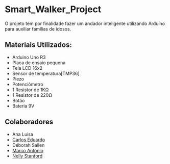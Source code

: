# Smart_Walker_Project
O projeto tem por finalidade fazer um andador inteligente utilizando Arduíno para auxiliar famílias de idosos. 

## Materiais Utilizados:
- Arduino Uno R3
- Placa de ensaio pequena
- Tela LCD 16x2
- Sensor de temperatura[TMP36]
- Piezo
- Potenciômetro
- 1 Resistor de 1KΩ
- 1 Resistor de 220Ω
- Botão
- Bateria 9V

## Colaboradores
- Ana Luisa
- [Carlos Eduardo](https://github.com/carloseduardocsf)
- Déborah Sallen
- [Marco Antônio](https://github.com/Marrquito)
- [Nelly Stanford](https://github.com/nellystanford)

